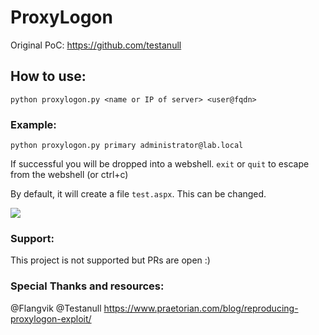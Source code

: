 # ProxyLogon
Original PoC: https://github.com/testanull

## How to use:
`python proxylogon.py <name or IP of server> <user@fqdn>`

### Example:

`python proxylogon.py primary administrator@lab.local`

If successful you will be dropped into a webshell. `exit` or `quit` to escape from the webshell (or ctrl+c)

By default, it will create a file `test.aspx`. This can be changed.

![](Images/screenshot.PNG)


### Support:

This project is not supported but PRs are open :)

### Special Thanks and resources:

@Flangvik
@Testanull
https://www.praetorian.com/blog/reproducing-proxylogon-exploit/


